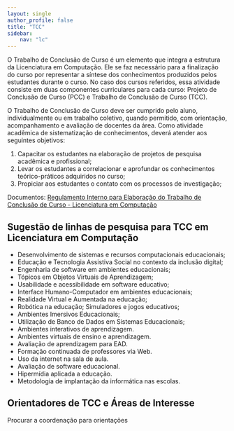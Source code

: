 ```yaml
---
layout: single
author_profile: false
title: "TCC"
sidebar:
    nav: "lc"
---
```


O Trabalho de Conclusão de Curso é um elemento que integra a estrutura da Licenciatura em Computação. Ele se faz necessário para a finalização do curso por representar a síntese dos conhecimentos produzidos pelos estudantes durante o curso. No caso dos cursos referidos, essa atividade consiste em duas componentes curriculares para cada curso: Projeto de Conclusão de Curso (PCC) e Trabalho de Conclusão de Curso (TCC). 

O Trabalho de Conclusão de Curso deve ser cumprido pelo aluno, individualmente ou em trabalho coletivo, quando permitido, com orientação, acompanhamento e avaliação de docentes da área. Como atividade acadêmica de sistematização de conhecimentos, deverá atender aos seguintes objetivos: 

1. Capacitar os estudantes na elaboração de projetos de pesquisa acadêmica e profissional; 
2. Levar os estudantes a correlacionar e aprofundar os conhecimentos teórico-práticos adquiridos no curso; 
3. Propiciar aos estudantes o contato com os processos de investigação;


Documentos: 
[Regulamento Interno para Elaboração do Trabalho de Conclusão de Curso - Licenciatura em Computação](assets/lc/regulamento-interno-tcc-lc.pdf)

## Sugestão de linhas de pesquisa para TCC em Licenciatura em Computação

- Desenvolvimento de sistemas e recursos computacionais educacionais; 
- Educação e Tecnologia Assistiva Social no contexto da inclusão digital;
- Engenharia de software em ambientes educacionais;
- Tópicos em Objetos Virtuais de Aprendizagem;
- Usabilidade e acessibilidade em software educativo;
- Interface Humano-Computador em ambientes educacionais;
- Realidade Virtual e Aumentada na educação;
- Robótica na educação; Simuladores e jogos educativos;
- Ambientes Imersivos Educacionais;
- Utilização de Banco de Dados em Sistemas Educacionais;
- Ambientes interativos de aprendizagem.
- Ambientes virtuais de ensino e aprendizagem.
- Avaliação de aprendizagem para EAD.
- Formação continuada de professores via Web.
- Uso da internet na sala de aula.
- Avaliação de software educacional.
- Hipermídia aplicada a educação. 
- Metodologia de implantação da informática nas escolas.

## Orientadores de TCC e Áreas de Interesse

Procurar a coordenação para orientações
